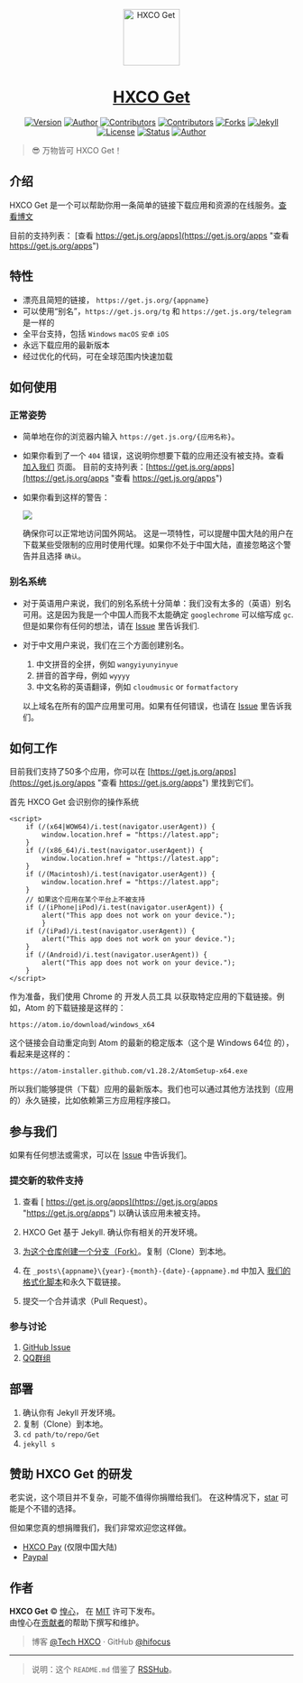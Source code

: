 <p align="center">
<img src="https://i.imgur.com/up45bpO.png" alt="HXCO Get" width="100">
</p>

<h1 align="center"><a href="https://get.js.org" target="_blank">HXCO Get</a></h1>

<p align="center">
<a href="https://github.com/hxco/Get/releases"><img alt="Version" src="https://img.shields.io/github/release/hxco/get/all.svg?style=flat-square"/></a>
<a href="https://tech.hxco.de" target="_blank"><img alt="Author" src="https://img.shields.io/badge/author-Huangxin-red.svg?style=flat-square"/></a>
<a href="https://github.com/hxco/Get/graphs/contributors"><img alt="Contributors" src="https://img.shields.io/github/contributors/hxco/get.svg?style=flat-square"/></a>
<a href="https://github.com/hxco/Get/stargazers"><img alt="Contributors" src="https://img.shields.io/github/stars/hxco/Get.svg?style=flat-square"/></a>
<a href="https://github.com/hxco/Get/fork"><img alt="Forks" src="https://img.shields.io/github/forks/hxco/get.svg?style=flat-square"/></a>
<a href="https://jekyllrb.com/"><img alt="Jekyll" src="https://img.shields.io/badge/powered_by-Jekyll-green.svg?style=flat-square"/></a>
<a href="https://github.com/hxco/Get/blob/master/LICENSE"><img alt="License" src="https://img.shields.io/github/license/hxco/Get.svg?style=flat-square"/></a>
<a href="https://get.js.org"><img alt="Status" src="https://img.shields.io/website-up-down-green-red/https/get.js.org.svg?style=flat-square&label=Service%20Status"/></a>
<a href="https://github.com/hxco/Get/blob/master/README.md"><img alt="Author" src="https://img.shields.io/badge/English Docs-Here-red.svg?style=flat-square"/></a>
</p>

> 😎 万物皆可 HXCO Get！

## 介绍

HXCO Get 是一个可以帮助你用一条简单的链接下载应用和资源的在线服务。[查看博文](https://pages.qrcdn.com/translocation/hxco-get-posts)

目前的支持列表： [查看 https://get.js.org/apps](https://get.js.org/apps "查看 https://get.js.org/apps")

## 特性

- 漂亮且简短的链接， `https://get.js.org/{appname}`
- 可以使用“别名”，`https://get.js.org/tg` 和 `https://get.js.org/telegram`是一样的
- 全平台支持，包括 `Windows` `macOS` `安卓` `iOS`
- 永远下载应用的最新版本
- 经过优化的代码，可在全球范围内快速加载

## 如何使用

### 正常姿势

- 简单地在你的浏览器内输入 `https://get.js.org/{应用名称}`。

- 如果你看到了一个 `404` 错误，这说明你想要下载的应用还没有被支持。查看 [加入我们](https://github.com/hxco/Get#join-us) 页面。
目前的支持列表：[https://get.js.org/apps](https://get.js.org/apps "查看 https://get.js.org/apps")

- 如果你看到这样的警告：

  ![](https://upload.cc/i1/2018/07/20/MoXczF.png)

  确保你可以正常地访问国外网站。 这是一项特性，可以提醒中国大陆的用户在下载某些受限制的应用时使用代理。如果你不处于中国大陆，直接忽略这个警告并且选择 `确认`。

### 别名系统

- 对于英语用户来说，我们的别名系统十分简单：我们没有太多的（英语）别名可用。这是因为我是一个中国人而我不太能确定 `googlechrome` 可以缩写成 `gc`. 但是如果你有任何的想法，请在 [Issue](https://github.com/hxco/Get/issue) 里告诉我们.

- 对于中文用户来说，我们在三个方面创建别名。

  1. 中文拼音的全拼，例如 `wangyiyunyinyue`
  2. 拼音的首字母，例如 `wyyyy`
  3. 中文名称的英语翻译，例如 `cloudmusic` or `formatfactory`

  以上域名在所有的国产应用里可用。如果有任何错误，也请在 [Issue](https://github.com/hxco/Get/issue) 里告诉我们。

## 如何工作

目前我们支持了50多个应用，你可以在 [https://get.js.org/apps](https://get.js.org/apps "查看 https://get.js.org/apps") 里找到它们。

首先 HXCO Get 会识别你的操作系统

```
<script>
    if (/(x64|WOW64)/i.test(navigator.userAgent)) {
        window.location.href = "https://latest.app";
    }
    if (/(x86_64)/i.test(navigator.userAgent)) {
        window.location.href = "https://latest.app";
    }
    if (/(Macintosh)/i.test(navigator.userAgent)) {
        window.location.href = "https://latest.app";
    }
	// 如果这个应用在某个平台上不被支持
    if (/(iPhone|iPod)/i.test(navigator.userAgent)) {
        alert("This app does not work on your device.");
        }
    if (/(iPad)/i.test(navigator.userAgent)) {
        alert("This app does not work on your device.");
    }
    if (/(Android)/i.test(navigator.userAgent)) {
        alert("This app does not work on your device.");
    }
</script>
```

作为准备，我们使用 Chrome 的 开发人员工具 以获取特定应用的下载链接。例如，Atom 的下载链接是这样的：

`https://atom.io/download/windows_x64`

这个链接会自动重定向到 Atom 的最新的稳定版本（这个是 Windows 64位 的），看起来是这样的：

`https://atom-installer.github.com/v1.28.2/AtomSetup-x64.exe`

所以我们能够提供（下载）应用的最新版本。我们也可以通过其他方法找到（应用的）永久链接，比如依赖第三方应用程序接口。

## 参与我们

如果有任何想法或需求，可以在 [Issue](https://github.com/hxco/Get/issues) 中告诉我们。


### 提交新的软件支持

1.  查看 [ https://get.js.org/apps](https://get.js.org/apps "https://get.js.org/apps") 以确认该应用未被支持。

1. HXCO Get 基于 Jekyll. 确认你有相关的开发环境。

1. [为这个仓库创建一个分支（Fork）](https://github.com/hxco/Get/fork "Fork this repo")。复制（Clone）到本地。

1.  在 `_posts\{appname}\{year}-{month}-{date}-{appname}.md` 中加入 [我们的格式化脚本](https://github.com/hxco/Get#how-does-it-work "我们的格式化脚本")和永久下载链接。

1. 提交一个合并请求（Pull Request）。


### 参与讨论

1.  [GitHub Issue](https://github.com/hxco/Get/issues)
1.  [QQ群组](https://tech.hxco.de/announcement/join-chat-group.html)

## 部署

1. 确认你有 Jekyll 开发环境。
2. 复制（Clone）到本地。
3. `cd path/to/repo/Get`
4. `jekyll s`

## 赞助 HXCO Get 的研发

老实说，这个项目并不复杂，可能不值得你捐赠给我们。 在这种情况下，[star](https://github.com/hxco/Get/stargazers "star") 可能是个不错的选择。

但如果您真的想捐赠我们，我们非常欢迎您这样做。

- [HXCO Pay](https://c1.hx.taifua.com/hx/) (仅限中国大陆)
- [Paypal](https://paypal.me/hxco)

## 作者

**HXCO Get** © [惶心](https://github.com/hifocus)， 在 [MIT](https://github.com/hxco/Get/blob/master/LICENSE) 许可下发布。<br>
由惶心在[贡献者](https://github.com/hxco/Get/contributors)的帮助下撰写和维护。

> 博客 [@Tech HXCO](https://tech.hxco.de) · GitHub [@hifocus](https://github.com/hifocus)

<hr>

> 说明：这个 `README.md` 借鉴了 [RSSHub](https://github.com/DIYgod/RSSHub)。